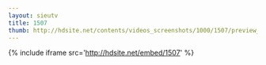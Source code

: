 ```yaml
---
layout: sieutv
title: 1507
thumb: http://hdsite.net/contents/videos_screenshots/1000/1507/preview_360p.mp4.jpg
---
```

{% include iframe src='http://hdsite.net/embed/1507' %}
 
